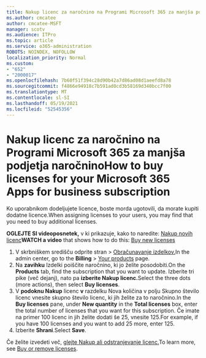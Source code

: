 ```yaml
---
title: Nakup licenc za naročnino na Programi Microsoft 365 za manjša podjetja naročnino
ms.author: cmcatee
author: cmcatee-MSFT
manager: scotv
ms.audience: ITPro
ms.topic: article
ms.service: o365-administration
ROBOTS: NOINDEX, NOFOLLOW
localization_priority: Normal
ms.custom:
- "652"
- "2000017"
ms.openlocfilehash: 7b60f51f394c28d90b42a7d86ad08d1aeefd8a78
ms.sourcegitcommit: f4866e94918c7b591ad0cd3b58169d340bcc7f00
ms.translationtype: MT
ms.contentlocale: sl-SI
ms.lasthandoff: 05/19/2021
ms.locfileid: "52545356"
---
```

# <a name="how-to-buy-licenses-for-your-microsoft-365-apps-for-business-subscription"></a><span data-ttu-id="c0048-102">Nakup licenc za naročnino na Programi Microsoft 365 za manjša podjetja naročnino</span><span class="sxs-lookup"><span data-stu-id="c0048-102">How to buy licenses for your Microsoft 365 Apps for business subscription</span></span>

<span data-ttu-id="c0048-103">Ko uporabnikom dodeljujete licence, boste morda ugotovili, da morate kupiti dodatne licence.</span><span class="sxs-lookup"><span data-stu-id="c0048-103">When assigning licenses to your users, you may find that you need to buy additional licenses.</span></span>

<span data-ttu-id="c0048-104">**OGLEJTE SI videoposnetek,** v ki prikazuje, kako to naredite: [Nakup novih licenc](https://go.microsoft.com/fwlink/p/?linkid=2154857)</span><span class="sxs-lookup"><span data-stu-id="c0048-104">**WATCH a video** that shows how to do this: [Buy new licenses](https://go.microsoft.com/fwlink/p/?linkid=2154857)</span></span>
  
1. <span data-ttu-id="c0048-105">V skrbniškem središču odprite stran  >  [Obračunavanje izdelkov.](https://go.microsoft.com/fwlink/p/?linkid=842054)</span><span class="sxs-lookup"><span data-stu-id="c0048-105">In the admin center, go to the **Billing** > [Your products](https://go.microsoft.com/fwlink/p/?linkid=842054) page.</span></span>
2. <span data-ttu-id="c0048-106">Na **zavihku** Izdelki poiščite naročnino, ki jo želite posodobiti.</span><span class="sxs-lookup"><span data-stu-id="c0048-106">On the **Products** tab, find the subscription that you want to update.</span></span> <span data-ttu-id="c0048-107">Izberite tri pike (več dejanj), nato pa **izberite Nakup licenc.**</span><span class="sxs-lookup"><span data-stu-id="c0048-107">Select the three dots (more actions), then select **Buy licenses**.</span></span>
3. <span data-ttu-id="c0048-108">V **podoknu Nakup** licenc **v** razdelku  Nova količina v polju Skupno število licenc vnesite skupno število licenc, ki jih želite za to naročnino.</span><span class="sxs-lookup"><span data-stu-id="c0048-108">In the **Buy licenses** pane, under **New quantity** in the **Total licenses** box, enter the total number of licenses that you want for this subscription.</span></span> <span data-ttu-id="c0048-109">Če imate na primer 100 licenc in jih želite dodati še 25, vnesite 125.</span><span class="sxs-lookup"><span data-stu-id="c0048-109">For example, if you have 100 licenses and you want to add 25 more, enter 125.</span></span>
4. <span data-ttu-id="c0048-110">Izberite **Shrani**.</span><span class="sxs-lookup"><span data-stu-id="c0048-110">Select **Save**.</span></span>

<span data-ttu-id="c0048-111">Če želite izvedeti več, [glejte Nakup ali odstranjevanje licenc.](/microsoft-365/commerce/licenses/buy-licenses)</span><span class="sxs-lookup"><span data-stu-id="c0048-111">To learn more, see [Buy or remove licenses](/microsoft-365/commerce/licenses/buy-licenses).</span></span>
